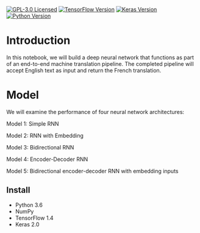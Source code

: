 [![GPL-3.0 Licensed](https://img.shields.io/badge/License-GPL3.0-blue.svg?style=flat)](https://opensource.org/licenses/GPL-3.0) [![TensorFlow Version](https://img.shields.io/badge/Tensorflow-1.4+-blue.svg)](https://www.tensorflow.org/) [![Keras Version](https://img.shields.io/badge/Keras-2.0+-blue.svg)](https://keras.io/) [![Python Version](https://img.shields.io/badge/Python-3.6-blue.svg)](https://www.python.org/) 

# Introduction
In this notebook, we will build a deep neural network that functions as part of an end-to-end machine translation pipeline. The completed pipeline will accept English text as input and return the French translation.

# Model
We will examine the performance of four neural network architectures:

Model 1: Simple RNN

Model 2: RNN with Embedding

Model 3: Bidirectional RNN

Model 4: Encoder-Decoder RNN

Model 5: Bidirectional encoder-decoder RNN with embedding inputs

## Install
- Python 3.6
- NumPy
- TensorFlow 1.4
- Keras 2.0


